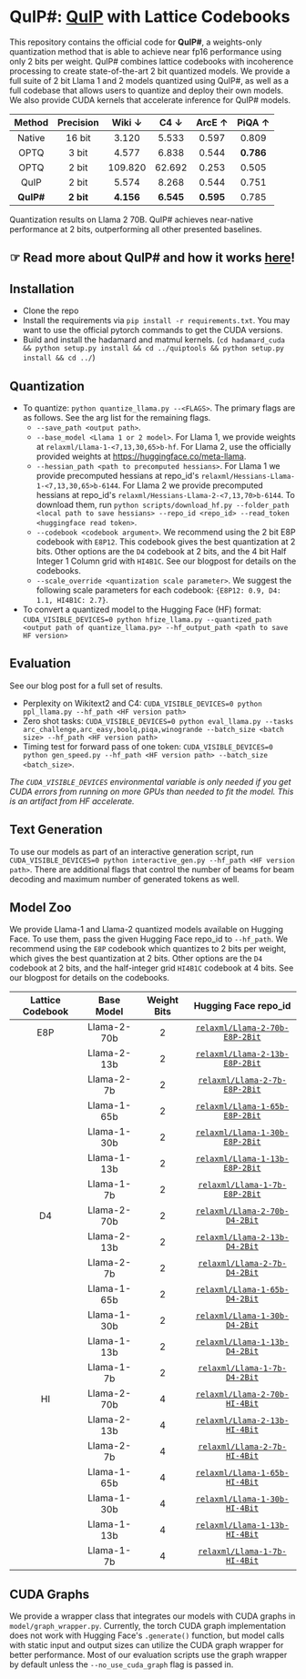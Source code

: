 # QuIP#: [QuIP](https://github.com/jerry-chee/QuIP) with Lattice Codebooks
This repository contains the official code for **QuIP#**, a weights-only quantization method that is able to achieve near fp16 performance using only 2 bits per weight.
QuIP# combines lattice codebooks with incoherence processing to create state-of-the-art 2 bit quantized models.
We provide a full suite of 2 bit Llama 1 and 2 models quantized using QuIP#, as well as a full codebase that allows users to quantize and deploy their own models. 
We also provide CUDA kernels that accelerate inference for QuIP# models.

| Method    | Precision | Wiki $\downarrow$ | C4 $\downarrow$  | ArcE $\uparrow$  | PiQA $\uparrow$  |
|:---------:|:---------:|:---------:|:---------:|:---------:|:---------:|
| Native    | 16 bit    |   3.120   |   5.533   |   0.597   |   0.809   |
| OPTQ      | 3 bit     |   4.577   |   6.838   |   0.544   | **0.786** |
| OPTQ      | 2 bit     |  109.820  |   62.692  |   0.253   |   0.505   |
| QuIP      | 2 bit     |   5.574   |   8.268   |   0.544   |   0.751   |
| **QuIP#** | **2 bit** | **4.156** | **6.545** | **0.595** |   0.785   |

Quantization results on Llama 2 70B. QuIP# achieves near-native performance at 2 bits, outperforming all other presented baselines.


## ☞ Read more about QuIP# and how it works [here](https://cornell-relaxml.github.io/quip-sharp/)!

## Installation

- Clone the repo
- Install the requirements via `pip install -r requirements.txt`. You may want to use the official pytorch commands to get the CUDA versions.
- Build and install the hadamard and matmul kernels. (`cd hadamard_cuda && python setup.py install && cd ../quiptools && python setup.py install && cd ../`)

## Quantization

- To quantize: `python quantize_llama.py --<FLAGS>`. The primary flags are as follows. See the arg list for the remaining flags.
    - `--save_path <output path>`.
    - `--base_model <Llama 1 or 2 model>`. 
    For Llama 1, we provide weights at `relaxml/Llama-1-<7,13,30,65>b-hf`. For Llama 2, use the officially provided weights at https://huggingface.co/meta-llama. 
    - `--hessian_path <path to precomputed hessians>`. 
    For Llama 1 we provide precomputed hessians at repo_id's `relaxml/Hessians-Llama-1-<7,13,30,65>b-6144`. For Llama 2 we provide precomputed hessians at repo_id's `relaxml/Hessians-Llama-2-<7,13,70>b-6144`. To download them, run `python scripts/download_hf.py --folder_path <local path to save hessians> --repo_id <repo_id> --read_token <huggingface read token>`.
    - `--codebook <codebook argument>`. 
    We recommend using the 2 bit E8P codebook with `E8P12`. This codebook gives the best quantization at 2 bits. Other options are the `D4` codebook at 2 bits, and the 4 bit Half Integer 1 Column grid with `HI4B1C`. See our blogpost for details on the codebooks.
    - `--scale_override <quantization scale parameter>`. 
    We suggest the following scale parameters for each codebook: `{E8P12: 0.9, D4: 1.1, HI4B1C: 2.7}`. 
- To convert a quantized model to the Hugging Face (HF) format: `CUDA_VISIBLE_DEVICES=0 python hfize_llama.py --quantized_path <output path of quantize_llama.py> --hf_output_path <path to save HF version>`

## Evaluation

See our blog post for a full set of results.
- Perplexity on Wikitext2 and C4: `CUDA_VISIBLE_DEVICES=0 python ppl_llama.py --hf_path <HF version path>`
- Zero shot tasks: `CUDA_VISIBLE_DEVICES=0 python eval_llama.py --tasks arc_challenge,arc_easy,boolq,piqa,winogrande --batch_size <batch size> --hf_path <HF version path>`
- Timing test for forward pass of one token: `CUDA_VISIBLE_DEVICES=0 python gen_speed.py --hf_path <HF version path> --batch_size <batch_size>`.

*The `CUDA_VISIBLE_DEVICES` environmental variable is only needed if you get CUDA errors from running on more GPUs than needed to fit the model. This is an artifact from HF accelerate.*

## Text Generation

To use our models as part of an interactive generation script, run `CUDA_VISIBLE_DEVICES=0 python interactive_gen.py --hf_path <HF version path>`. There are additional flags that control the number of beams for beam decoding and maximum number of generated tokens as well.

## Model Zoo
We provide Llama-1 and Llama-2 quantized models available on Hugging Face.
To use them, pass the given Hugging Face repo_id to `--hf_path`.
We recommend using the `E8P` codebook which quantizes to 2 bits per weight, which gives the best quantization at 2 bits.
Other options are the `D4` codebook at 2 bits, and the half-integer grid `HI4B1C` codebook at 4 bits.
See our blogpost for details on the codebooks.

| Lattice Codebook | Base Model  | Weight Bits | Hugging Face repo_id |
|:----------------:|:-----------:|:-----------:|:----------------:|
| E8P              | Llama-2-70b | 2           | [`relaxml/Llama-2-70b-E8P-2Bit`](https://huggingface.co/relaxml/Llama-2-70b-E8P-2Bit) |
|                  | Llama-2-13b | 2           | [`relaxml/Llama-2-13b-E8P-2Bit`](https://huggingface.co/relaxml/Llama-2-13b-E8P-2Bit) |
|                  | Llama-2-7b  | 2           | [`relaxml/Llama-2-7b-E8P-2Bit`](https://huggingface.co/relaxml/Llama-2-7b-E8P-2Bit)   |
|                  | Llama-1-65b | 2           | [`relaxml/Llama-1-65b-E8P-2Bit`](https://huggingface.co/relaxml/Llama-1-65b-E8P-2Bit) |
|                  | Llama-1-30b | 2           | [`relaxml/Llama-1-30b-E8P-2Bit`](https://huggingface.co/relaxml/Llama-1-30b-E8P-2Bit) |
|                  | Llama-1-13b | 2           | [`relaxml/Llama-1-13b-E8P-2Bit`](https://huggingface.co/relaxml/Llama-1-13b-E8P-2Bit) |
|                  | Llama-1-7b  | 2           | [`relaxml/Llama-1-7b-E8P-2Bit`](https://huggingface.co/relaxml/Llama-1-7b-E8P-2Bit)   |
| D4               | Llama-2-70b | 2           | [`relaxml/Llama-2-70b-D4-2Bit`](https://huggingface.co/relaxml/Llama-2-70b-D4-2Bit) |
|                  | Llama-2-13b | 2           | [`relaxml/Llama-2-13b-D4-2Bit`](https://huggingface.co/relaxml/Llama-2-13b-D4-2Bit) |
|                  | Llama-2-7b  | 2           | [`relaxml/Llama-2-7b-D4-2Bit`](https://huggingface.co/relaxml/Llama-2-7b-D4-2Bit)   |
|                  | Llama-1-65b | 2           | [`relaxml/Llama-1-65b-D4-2Bit`](https://huggingface.co/relaxml/Llama-1-65b-D4-2Bit) |
|                  | Llama-1-30b | 2           | [`relaxml/Llama-1-30b-D4-2Bit`](https://huggingface.co/relaxml/Llama-1-30b-D4-2Bit) |
|                  | Llama-1-13b | 2           | [`relaxml/Llama-1-13b-D4-2Bit`](https://huggingface.co/relaxml/Llama-1-13b-D4-2Bit) |
|                  | Llama-1-7b  | 2           | [`relaxml/Llama-1-7b-D4-2Bit`](https://huggingface.co/relaxml/Llama-1-7b-D4-2Bit)   |
| HI               | Llama-2-70b | 4           | [`relaxml/Llama-2-70b-HI-4Bit`](https://huggingface.co/relaxml/Llama-2-70b-HI-4Bit) |
|                  | Llama-2-13b | 4           | [`relaxml/Llama-2-13b-HI-4Bit`](https://huggingface.co/relaxml/Llama-2-13b-HI-4Bit) |
|                  | Llama-2-7b  | 4           | [`relaxml/Llama-2-7b-HI-4Bit`](https://huggingface.co/relaxml/Llama-2-7b-HI-4Bit)   |
|                  | Llama-1-65b | 4           | [`relaxml/Llama-1-65b-HI-4Bit`](https://huggingface.co/relaxml/Llama-1-65b-HI-4Bit) |
|                  | Llama-1-30b | 4           | [`relaxml/Llama-1-30b-HI-4Bit`](https://huggingface.co/relaxml/Llama-1-30b-HI-4Bit) |
|                  | Llama-1-13b | 4           | [`relaxml/Llama-1-13b-HI-4Bit`](https://huggingface.co/relaxml/Llama-1-13b-HI-4Bit) |
|                  | Llama-1-7b  | 4           | [`relaxml/Llama-1-7b-HI-4Bit`](https://huggingface.co/relaxml/Llama-1-7b-HI-4Bit)   |


## CUDA Graphs

We provide a wrapper class that integrates our models with CUDA graphs in `model/graph_wrapper.py`.
Currently, the torch CUDA graph implementation does not work with Hugging Face's `.generate()` function, but model calls with static input and output sizes can utilize the CUDA graph wrapper for better performance.
Most of our evaluation scripts use the graph wrapper by default unless the `--no_use_cuda_graph` flag is passed in.